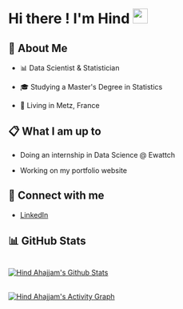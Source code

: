 
# Hi there ! I'm Hind <img src="https://raw.githubusercontent.com/MartinHeinz/MartinHeinz/master/wave.gif" width="30px">

## 📖 About Me

- 📊 Data Scientist & Statistician

- 🎓 Studying a Master's Degree in Statistics
- 📍 Living in Metz, France


[comment]: <> (- 📫 Reach me at **@outlook.fr**)

[comment]: <> (👨‍💻 All of my projects are available at **[My Portfolio]&#40;https://&#41;**)

## 📋 What I am up to

- Doing an internship in Data Science @ Ewattch

- Working on my portfolio website 

## 🔗 Connect with me

-  <a href = "https://www.linkedin.com/in/hind-ahajjam/">LinkedIn</a>

## 📊 GitHub Stats

  <br/>
    <a href="https://github.com/hind-ahajjam/github-readme-stats"><img alt="Hind Ahajjam's Github Stats" src="https://github-readme-stats.vercel.app/api?username=hind-ahajjam&show_icons=true&count_private=true&theme=tokyonight&hide_border=true&bg_color=0D1117" /></a>
  <br/>
<br/>


<a href="https://github.com/hind-ahajjam/github-readme-activity-graph"><img alt="Hind Ahajjam's Activity Graph" src="https://activity-graph.herokuapp.com/graph?username=hind-ahajjam&theme=rogue&hide_border=true" /></a>

<br/>
<br/>



